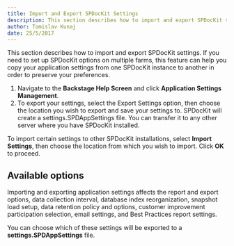 ```yaml
---
title: Import and Export SPDocKit Settings
description: This section describes how to import and export SPDocKit settings. If you need to set up SPDocKit options on multiple farms, this feature can help you copy all the application settings from one application instance to another and save a lot of time.
author: Tomislav Kunaj
date: 25/5/2017
---
```

This section describes how to import and export SPDocKit settings. If you need to set up SPDocKit options on multiple farms, this feature can help you copy your application settings from one SPDocKit instance to another in order to preserve your preferences.

1. Navigate to the __Backstage Help Screen__ and click __Application Settings Management__.
2. To export your settings, select the Export Settings option, then choose the location you wish to export and save your settings to. SPDocKit will create a settings.SPDAppSettings file. You can transfer it to any other server where you have SPDocKit installed.

To import certain settings to other SPDocKit installations, select __Import Settings__, then choose the location from which you wish to import. Click __OK__ to proceed.

## Available options

Importing and exporting application settings affects the report and export options, data collection interval, database index reorganization, snapshot load setup, data retention policy and options, customer improvement participation selection, email settings, and Best Practices report settings.

You can choose which of these settings will be exported to a __settings.SPDAppSettings__ file.